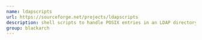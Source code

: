 ```yaml
---
name: ldapscripts
url: https://sourceforge.net/projects/ldapscripts
description: shell scripts to handle POSIX entries in an LDAP directory. URL : https://sourceforge.net/projects/ldapscripts Groups : blackarch blackarch-automation blackarch-misc
group: blackarch
---
```

